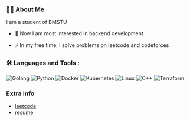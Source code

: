 ### :man_technologist: About Me 

I am a student of BMSTU

- :telescope: Now I am most interested in backend development

- :zap: In my free time, I solve problems on leetcode and codeforces

### :hammer_and_wrench: Languages and Tools :
![Golang](https://img.shields.io/badge/-Go-090909?style=for-the-badge&logo=Go&logoColor=#F0E68C)
![Python](https://img.shields.io/badge/-Python-090909?style=for-the-badge&logo=Python&logoColor=#F0E68C)
![Docker](https://img.shields.io/badge/-Docker-090909?style=for-the-badge&logo=Docker&logoColor=#FFA500)
![Kubernetes](https://img.shields.io/badge/-Kubernetes-090909?style=for-the-badge&logo=Kubernetes&logoColor=#F0E68C)
![Linux](https://img.shields.io/badge/-Linux-090909?style=for-the-badge&logo=Linux&logoColor=#F5F5DC)
![C++](https://img.shields.io/badge/-C++-090909?style=for-the-badge&logo=C%2b%2b&logoColor=6296CC)
![Terraform](https://img.shields.io/badge/-Terraform-090909?style=for-the-badge&logo=Terraform&logoColor=#F0E68C)



### Extra info
- [leetcode](https://leetcode.com/BaldiSlayer/)
- [resume](https://github.com/BaldiSlayer/resume)
